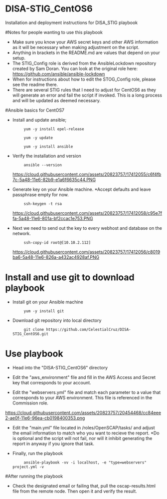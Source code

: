 # DISA-STIG_CentOS6
Installation and deployment instructions for DISA_STIG playbook

#Notes for people wanting to use this playbook
  - Make sure you know your AWS secret keys and other AWS information as it will be necessary when making adjustment on the script.  
  - Anything in brackets in the README.md are values that depend on your setup.
  - The STIG_Config role is derived from the AnsibleLockdown repository created by Sam Doran. You can look at the original role here:
    https://github.com/ansible/ansible-lockdown
  - When for instructions about how to edit the STOG_Config role, please see the readme there.
  - There are several STIG rules that I need to adjust for CentOS6 as they will generate an error and fail the script if invoked. This is     a long process and will be updated as deemed necessary.

#Ansible basics for CentOS7
- Install and update ansible;

           yum -y install epel-release

           yum -y update

           yum -y install ansible

- Verify the installation and version

           ansible --version
           
  https://cloud.githubusercontent.com/assets/20823757/17412055/c6f4fb7c-5a48-11e6-82b9-e1a6f6635c44.PNG
  
- Generate key on your Ansible machine.
  *Accept defaults and leave passphrase empty for now.

           ssh-keygen -t rsa

  https://cloud.githubusercontent.com/assets/20823757/17412058/c95e7ffa-5a48-11e6-801a-bf2ccac1e753.PNG

- Next we need to send out the key to every webhost and database  on the network.

           ssh-copy-id root@[10.10.2.112]
  
  https://cloud.githubusercontent.com/assets/20823757/17412056/c8019ba6-5a48-11e6-826a-a432ac4928af.PNG
  
# Install and use git to download playbook
- Install git on your Ansible machine

           yum -y install git

- Download git repository into local directory

           git clone https://github.com/CelestialCruz/DISA-STIG_CentOS6.git

# Use playbook
- Head into the "DISA-STIG_CentOS6" directory

- Edit the "aws_environment" file and fill in the AWS Access and Secret key that corresponds to your account.

- Edit the "webservers.yml" file and match each parameter to a value that corresponds to your AWS environment. This file is referenced in the Commission role.

https://cloud.githubusercontent.com/assets/20823757/20454468/cc84eee2-ae0f-11e6-96ea-cb0198400353.png

- Edit the "main.yml" file located in /roles/OpenSCAP/tasks/ and adjust the email information to match who you want to recieve the report.   *Do is optional and the script will not fail, nor will it inhibit generating the report in anyway if you ignore that task.

- Finally, run the playbook

           ansible-playbook -vv -i localhost, -e "type=webservers" project.yml -v

#After running the playbook
- Check the designated email or failing that, pull the oscap-results.html file from the remote node. Then open it and verify the result.
